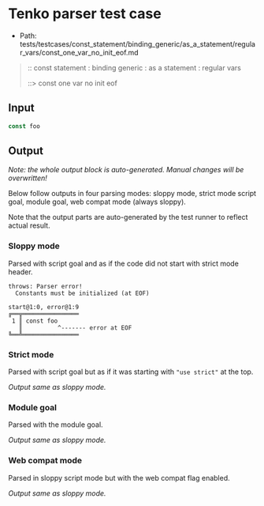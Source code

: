 # Tenko parser test case

- Path: tests/testcases/const_statement/binding_generic/as_a_statement/regular_vars/const_one_var_no_init_eof.md

> :: const statement : binding generic : as a statement : regular vars
>
> ::> const one var no init eof

## Input

`````js
const foo
`````

## Output

_Note: the whole output block is auto-generated. Manual changes will be overwritten!_

Below follow outputs in four parsing modes: sloppy mode, strict mode script goal, module goal, web compat mode (always sloppy).

Note that the output parts are auto-generated by the test runner to reflect actual result.

### Sloppy mode

Parsed with script goal and as if the code did not start with strict mode header.

`````
throws: Parser error!
  Constants must be initialized (at EOF)

start@1:0, error@1:9
╔══╦════════════════
 1 ║ const foo
   ║          ^------- error at EOF
╚══╩════════════════

`````

### Strict mode

Parsed with script goal but as if it was starting with `"use strict"` at the top.

_Output same as sloppy mode._

### Module goal

Parsed with the module goal.

_Output same as sloppy mode._

### Web compat mode

Parsed in sloppy script mode but with the web compat flag enabled.

_Output same as sloppy mode._

